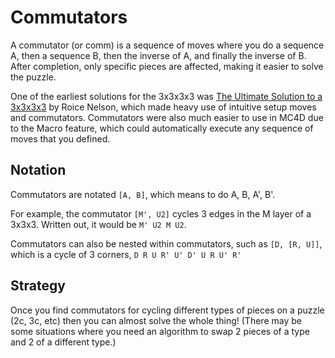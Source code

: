 # Commutators

A commutator (or comm) is a sequence of moves where you do a sequence A, then a sequence B, then the inverse of A, and finally the inverse of B. After completion, only specific pieces are affected, making it easier to solve the puzzle.

One of the earliest solutions for the 3x3x3x3 was [The Ultimate Solution to a 3x3x3x3](https://superliminal.com/cube/solution/solution.htm) by Roice Nelson, which made heavy use of intuitive setup moves and commutators. Commutators were also much easier to use in MC4D due to the Macro feature, which could automatically execute any sequence of moves that you defined.

## Notation

Commutators are notated `[A, B]`, which means to do A, B, A', B'.

For example, the commutator `[M', U2]` cycles 3 edges in the M layer of a 3x3x3. Written out, it would be `M' U2 M U2`. 

Commutators can also be nested within commutators, such as `[D, [R, U]]`, which is a cycle of 3 corners, `D R U R' U' D' U R U' R'`

## Strategy

Once you find commutators for cycling different types of pieces on a puzzle (2c, 3c, etc) then you can almost solve the whole thing! (There may be some situations where you need an algorithm to swap 2 pieces of a type and 2 of a different type.)